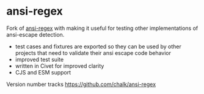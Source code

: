 # ansi-regex

Fork of [ansi-regex](https://github.com/chalk/ansi-regex) with making it useful for testing other implementations of ansi-escape detection.

- test cases and fixtures are exported so they can be used by other projects that need to validate their ansi escape code behavior
- improved test suite
- written in Civet for improved clarity
- CJS and ESM support

Version number tracks https://github.com/chalk/ansi-regex
